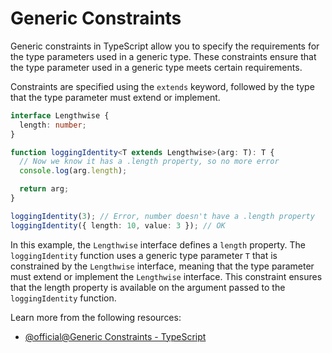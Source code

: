 # Generic Constraints

Generic constraints in TypeScript allow you to specify the requirements for the type parameters used in a generic type. These constraints ensure that the type parameter used in a generic type meets certain requirements.

Constraints are specified using the `extends` keyword, followed by the type that the type parameter must extend or implement.

```typescript
interface Lengthwise {
  length: number;
}

function loggingIdentity<T extends Lengthwise>(arg: T): T {
  // Now we know it has a .length property, so no more error
  console.log(arg.length);

  return arg;
}

loggingIdentity(3); // Error, number doesn't have a .length property
loggingIdentity({ length: 10, value: 3 }); // OK
```

In this example, the `Lengthwise` interface defines a `length` property. The `loggingIdentity` function uses a generic type parameter `T` that is constrained by the `Lengthwise` interface, meaning that the type parameter must extend or implement the `Lengthwise` interface. This constraint ensures that the length property is available on the argument passed to the `loggingIdentity` function.

Learn more from the following resources:

- [@official@Generic Constraints - TypeScript](https://www.typescriptlang.org/docs/handbook/2/generics.html#generic-constraints)
